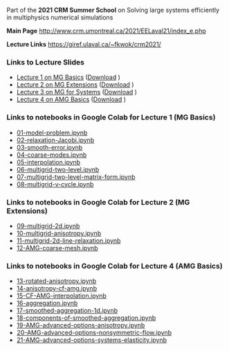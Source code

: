 Part of the **2021 CRM Summer School** on Solving large systems efficiently in multiphysics numerical simulations

**Main Page** http://www.crm.umontreal.ca/2021/EELaval21/index_e.php

**Lecture Links** https://giref.ulaval.ca/~fkwok/crm2021/

### Links to Lecture Slides
 - [Lecture 1 on MG Basics]( https://github.com/ScottMacLachlan/CRM_multiphysics_multigrid_2021/blob/main/lecture1-mg-basics/lecture-1-mg-basics.pdf) ([Download]( https://github.com/ScottMacLachlan/CRM_multiphysics_multigrid_2021/raw/main/lecture1-mg-basics/lecture-1-mg-basics.pdf) )
 - [Lecture 2 on MG Extensions]( https://github.com/ScottMacLachlan/CRM_multiphysics_multigrid_2021/blob/main/lecture2-mg-ext/lecture-2-mg-ext.pdf) ([Download]( https://github.com/ScottMacLachlan/CRM_multiphysics_multigrid_2021/raw/main/lecture2-mg-ext/lecture-2-mg-ext.pdf) )
 - [Lecture 3 on MG for Systems]( https://github.com/ScottMacLachlan/CRM_multiphysics_multigrid_2021/blob/main/lecture3-mg-systems/lecture-2-mg-systems.pdf) ([Download]( https://github.com/ScottMacLachlan/CRM_multiphysics_multigrid_2021/raw/main/lecture3-mg-systems/lecture-3-mg-systems.pdf) )
 - [Lecture 4 on AMG Basics]( https://github.com/ScottMacLachlan/CRM_multiphysics_multigrid_2021/blob/main/lecture4-amg-basics/lecture-4-amg-basics.pdf) ([Download]( https://github.com/ScottMacLachlan/CRM_multiphysics_multigrid_2021/raw/main/lecture4-amg-basics/lecture-4-amg-basics.pdf) )

### Links to notebooks in Google Colab for Lecture 1 (MG Basics)
- [01-model-problem.ipynb]( https://colab.research.google.com/github/ScottMacLachlan/CRM_multiphysics_multigrid_2021/blob/master/lecture1-mg-basics/01-model-problem.ipynb)
- [02-relaxation-Jacobi.ipynb]( https://colab.research.google.com/github/ScottMacLachlan/CRM_multiphysics_multigrid_2021/blob/master/lecture1-mg-basics/02-relaxation-Jacobi.ipynb)
- [03-smooth-error.ipynb]( https://colab.research.google.com/github/ScottMacLachlan/CRM_multiphysics_multigrid_2021/blob/master/lecture1-mg-basics/03-smooth-error.ipynb)
- [04-coarse-modes.ipynb]( https://colab.research.google.com/github/ScottMacLachlan/CRM_multiphysics_multigrid_2021/blob/master/lecture1-mg-basics/04-coarse-modes.ipynb)
- [05-interpolation.ipynb]( https://colab.research.google.com/github/ScottMacLachlan/CRM_multiphysics_multigrid_2021/blob/master/lecture1-mg-basics/05-interpolation.ipynb)
- [06-multigrid-two-level.ipynb]( https://colab.research.google.com/github/ScottMacLachlan/CRM_multiphysics_multigrid_2021/blob/master/lecture1-mg-basics/06-multigrid-two-level.ipynb)
- [07-multigrid-two-level-matrix-form.ipynb]( https://colab.research.google.com/github/ScottMacLachlan/CRM_multiphysics_multigrid_2021/blob/master/lecture1-mg-basics/07-multigrid-two-level-matrix-form.ipynb)
- [08-multigrid-v-cycle.ipynb]( https://colab.research.google.com/github/ScottMacLachlan/CRM_multiphysics_multigrid_2021/blob/master/lecture1-mg-basics/08-multigrid-v-cycle.ipynb)

### Links to notebooks in Google Colab for Lecture 2 (MG Extensions)
- [09-multigrid-2d.ipynb]( https://colab.research.google.com/github/ScottMacLachlan/CRM_multiphysics_multigrid_2021/blob/master/lecture2-mg-ext/09-multigrid-2d.ipynb)
- [10-multigrid-anisotropy.ipynb]( https://colab.research.google.com/github/ScottMacLachlan/CRM_multiphysics_multigrid_2021/blob/master/lecture2-mg-ext/10-multigrid-anisotropy.ipynb)
- [11-multigrid-2d-line-relaxation.ipynb]( https://colab.research.google.com/github/ScottMacLachlan/CRM_multiphysics_multigrid_2021/blob/master/lecture2-mg-ext/11-multigrid-2d-line-relaxation.ipynb)
- [12-AMG-coarse-mesh.ipynb]( https://colab.research.google.com/github/ScottMacLachlan/CRM_multiphysics_multigrid_2021/blob/master/lecture2-mg-ext/12-AMG-coarse-mesh.ipynb)

### Links to notebooks in Google Colab for Lecture 4 (AMG Basics)
- [13-rotated-anisotropy.ipynb]( https://colab.research.google.com/github/ScottMacLachlan/CRM_multiphysics_multigrid_2021/blob/master/lecture4-amg-basics/13-rotated-anisotropy.ipynb)
- [14-anisotropy-cf-amg.ipynb]( https://colab.research.google.com/github/ScottMacLachlan/CRM_multiphysics_multigrid_2021/blob/master/lecture4-amg-basics/14-anisotropy-cf-amg.ipynb)
- [15-CF-AMG-interpolation.ipynb]( https://colab.research.google.com/github/ScottMacLachlan/CRM_multiphysics_multigrid_2021/blob/master/lecture4-amg-basics/15-CF-AMG-interpolation.ipynb)
- [16-aggregation.ipynb]( https://colab.research.google.com/github/ScottMacLachlan/CRM_multiphysics_multigrid_2021/blob/master/lecture4-amg-basics/16-aggregation.ipynb)
- [17-smoothed-aggregation-1d.ipynb]( https://colab.research.google.com/github/ScottMacLachlan/CRM_multiphysics_multigrid_2021/blob/master/lecture4-amg-basics/17-smoothed-aggregation-1d.ipynb)
- [18-components-of-smoothed-aggregation.ipynb]( https://colab.research.google.com/github/ScottMacLachlan/CRM_multiphysics_multigrid_2021/blob/master/lecture4-amg-basics/18-components-of-smoothed-aggregation.ipynb)
- [19-AMG-advanced-options-anisotropy.ipynb]( https://colab.research.google.com/github/ScottMacLachlan/CRM_multiphysics_multigrid_2021/blob/master/lecture4-amg-basics/19-AMG-advanced-options-anisotropy.ipynb)
- [20-AMG-advanced-options-nonsymmetric-flow.ipynb]( https://colab.research.google.com/github/ScottMacLachlan/CRM_multiphysics_multigrid_2021/blob/master/lecture4-amg-basics/20-AMG-advanced-options-nonsymmetric-flow.ipynb)
- [21-AMG-advanced-options-systems-elasticity.ipynb]( https://colab.research.google.com/github/ScottMacLachlan/CRM_multiphysics_multigrid_2021/blob/master/lecture4-amg-basics/21-AMG-advanced-options-systems-elasticity.ipynb)

